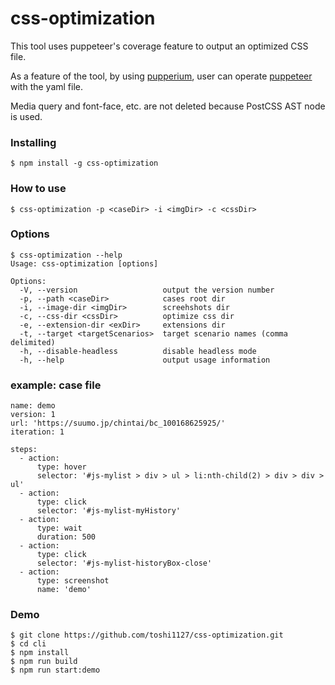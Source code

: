 # css-optimization

This tool uses puppeteer's coverage feature to output an optimized CSS file.

As a feature of the tool, by using [pupperium](https://github.com/akito0107/pupperium), user can operate [puppeteer](https://github.com/GoogleChrome/puppeteer) with the yaml file.

Media query and font-face, etc. are not deleted because PostCSS AST node is used.

### Installing
```
$ npm install -g css-optimization
```

### How to use
```
$ css-optimization -p <caseDir> -i <imgDir> -c <cssDir>
```

### Options
```
$ css-optimization --help
Usage: css-optimization [options]

Options:
  -V, --version                   output the version number
  -p, --path <caseDir>            cases root dir
  -i, --image-dir <imgDir>        screehshots dir
  -c, --css-dir <cssDir>          optimize css dir
  -e, --extension-dir <exDir>     extensions dir
  -t, --target <targetScenarios>  target scenario names (comma delimited)
  -h, --disable-headless          disable headless mode
  -h, --help                      output usage information
```

### example: case file
```
name: demo
version: 1
url: 'https://suumo.jp/chintai/bc_100168625925/'
iteration: 1

steps:
  - action:
      type: hover
      selector: '#js-mylist > div > ul > li:nth-child(2) > div > div > ul'
  - action:
      type: click
      selector: '#js-mylist-myHistory' 
  - action:
      type: wait
      duration: 500
  - action:
      type: click
      selector: '#js-mylist-historyBox-close' 
  - action:
      type: screenshot
      name: 'demo'
```

### Demo
```
$ git clone https://github.com/toshi1127/css-optimization.git
$ cd cli
$ npm install
$ npm run build
$ npm run start:demo
```
